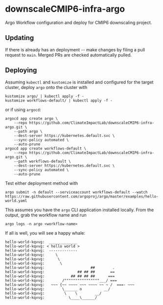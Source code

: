# downscaleCMIP6-infra-argo
Argo Workflow configuration and deploy for CMIP6 downscaling project.

## Updating

If there is already has an deployment -- make changes by filing a pull request to `main`. Merged PRs are checked automatically pulled. 

## Deploying
Assuming `kubectl` and `kustomize` is installed and configured for the target cluster, deploy `argo` onto the cluster with

```
kustomize argo/ | kubectl apply -f -
kustomize workflows-default/ | kubectl apply -f -
```

or if using `argocd`:

```
argocd app create argo \
    --repo https://github.com/ClimateImpactLab/downscaleCMIP6-infra-argo.git \
    --path argo \
    --dest-server https://kubernetes.default.svc \
    --sync-policy automated \
    --auto-prune
argocd app create workflows-default \
    --repo https://github.com/ClimateImpactLab/downscaleCMIP6-infra-argo.git \
    --path workflows-default \
    --dest-server https://kubernetes.default.svc \
    --sync-policy automated \
    --auto-prune
```

Test either deployment method with

```
argo submit -n default --serviceaccount workflows-default --watch https://raw.githubusercontent.com/argoproj/argo/master/examples/hello-world.yaml 
```

This assumes you have the `argo` CLI application installed locally. From the output, grab the workflow name and run

```
argo logs -n argo <workflow-name>
```

If all is well, you will see a happy whale:

```
hello-world-kqvvg:  _____________ 
hello-world-kqvvg: < hello world >
hello-world-kqvvg:  ------------- 
hello-world-kqvvg:     \
hello-world-kqvvg:      \
hello-world-kqvvg:       \     
hello-world-kqvvg:                     ##        .            
hello-world-kqvvg:               ## ## ##       ==            
hello-world-kqvvg:            ## ## ## ##      ===            
hello-world-kqvvg:        /""""""""""""""""___/ ===        
hello-world-kqvvg:   ~~~ {~~ ~~~~ ~~~ ~~~~ ~~ ~ /  ===- ~~~   
hello-world-kqvvg:        \______ o          __/            
hello-world-kqvvg:         \    \        __/             
hello-world-kqvvg:           \____\______/   
```
